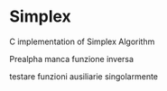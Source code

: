 Simplex
=======

C implementation of Simplex Algorithm

Prealpha 
manca funzione inversa 

testare funzioni ausiliarie singolarmente
